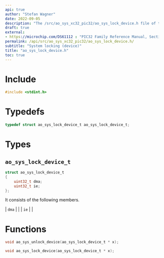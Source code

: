 ```yaml
---
api: true
author: "Stefan Wagner"
date: 2022-09-05
description: "The /src/ao_sys_xc32_pic32/ao_sys_lock_device.h file of the ao real-time operating system."
draft: true
external:
- https://microchip.com/DS61112 : "PIC32 Family Reference Manual, Section 6, Oscillators"
permalink: /api/src/ao_sys_xc32_pic32/ao_sys_lock_device.h/
subtitle: "System locking (device)"
title: "ao_sys_lock_device.h"
toc: true
---
```


# Include

```c
#include <stdint.h>
```

# Typedefs

```c
typedef struct ao_sys_lock_device_t ao_sys_lock_device_t;
```

# Types

## `ao_sys_lock_device_t`

```c
struct ao_sys_lock_device_t
{
    uint32_t dma;
    uint32_t ie;
};
```

It consists of the following members.

| `dma` | |
| `ie` | |

# Functions

```c
void ao_sys_unlock_device(ao_sys_lock_device_t * x);
```

```c
void ao_sys_lock_device(ao_sys_lock_device_t * x);
```

